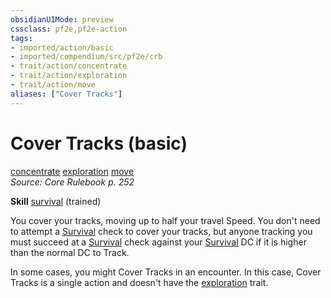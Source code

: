 ```yaml
---
obsidianUIMode: preview
cssclass: pf2e,pf2e-action
tags:
- imported/action/basic
- imported/compendium/src/pf2e/crb
- trait/action/concentrate
- trait/action/exploration
- trait/action/move
aliases: ["Cover Tracks"]
---
```

# Cover Tracks (basic)
[concentrate](concentrate.md)  [exploration](exploration.md)  [move](move.md)  
*Source: Core Rulebook p. 252*  

**Skill** [survival](../../compendium/skills.md#Survival) (trained)

You cover your tracks, moving up to half your travel Speed. You don't need to attempt a [Survival](../../compendium/skills.md#Survival) check to cover your tracks, but anyone tracking you must succeed at a [Survival](../../compendium/skills.md#Survival) check against your [Survival](../../compendium/skills.md#Survival) DC if it is higher than the normal DC to Track.

In some cases, you might Cover Tracks in an encounter. In this case, Cover Tracks is a single action and doesn't have the [exploration](exploration.md) trait.